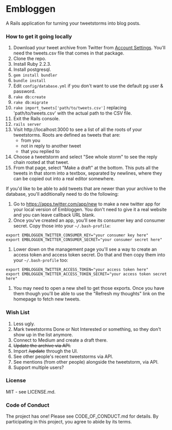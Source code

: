 # Embloggen

A Rails application for turning your tweetstorms into blog posts.

### How to get it going locally

  1. Download your tweet archive from Twitter from [Account Settings][1]. You'll need the tweets.csv file that comes in that package.
  1. Clone the repo.
  1. Install Ruby 2.2.3.
  1. Install postgresql.
  1. `gem install bundler`
  1. `bundle install`
  1. Edit `config/database.yml` if you don't want to use the default pg user & password.
  1. `rake db:create`
  1. `rake db:migrate`
  1. `rake import_tweets['path/to/tweets.csv']` replacing 'path/to/tweets.csv' with the actual path to the CSV file.
  1. Exit the Rails console.
  1. `rails server`
  1. Visit http://localhost:3000 to see a list of all the roots of your tweetstorms. Roots are defined as tweets that are:
      * from you
      * not in reply to another tweet
      * that you replied to
  1. Choose a tweetstorm and select "See whole storm" to see the reply chain rooted at that tweet.
  1. From that page, select "Make a draft" at the bottom. This puts all the tweets in that storm into a textbox, separated by newlines, where they can be copied out into a real editor somewhere.

If you'd like to be able to add tweets that are newer than your archive to the database, you'll additionally need to do the following:

  1. Go to https://apps.twitter.com/app/new to make a new twitter app for your local version of Embloggen. You don't need to give it a real website and you can leave callback URL blank.
  1. Once you've created an app, you'll see its consumer key and consumer secret. Copy those into your `~/.bash-profile`:
```
export EMBLOGGEN_TWITTER_CONSUMER_KEY="your consumer key here"
export EMBLOGGEN_TWITTER_CONSUMER_SECRET="your consumer secret here"
```
  1. Lower down on the management page you'll see a way to create an access token and access token secret. Do that and then copy them into your `~/.bash-profile` too:
```
export EMBLOGGEN_TWITTER_ACCESS_TOKEN="your access token here"
export EMBLOGGEN_TWITTER_ACCESS_TOKEN_SECRET="your access token secret here"
```
  1. You may need to open a new shell to get those exports. Once you have them though you'll be able to use the "Refresh my thoughts" link on the homepage to fetch new tweets.

### Wish List

  1. Less ugly.
  1. Mark tweetstorms Done or Not Interested or something, so they don't show up in the list anymore.
  1. Connect to Medium and create a draft there.
  1. ~~Update the archive via API.~~
  1. Import ~~/update~~ through the UI.
  1. See other people's recent tweetstorms via API.
  1. See mentions (from other people) alongside the tweetstorm, via API.
  1. Support multiple users?

### License

MIT - see LICENSE.md.

### Code of Conduct

The project has one! Please see CODE_OF_CONDUCT.md for details. By participating in this project, you agree to abide by its terms.

[1]: https://twitter.com/settings/account
